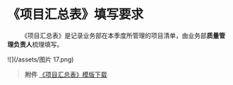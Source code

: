 # 《项目汇总表》填写要求


&nbsp; &nbsp; &nbsp; &nbsp; 《项目汇总表》是记录业务部在本季度所管理的项目清单，由业务部**质量管理负责人**梳理填写。

![](/assets/图片 17.png)

> **附件** [《项目汇总表》模版下载](/assets/事业X部业务X部项目汇总表.xlsx)